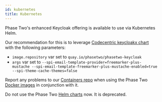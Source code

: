```yaml
---
id: kubernetes
title: Kubernetes
---
```


Phase Two's enhanced Keycloak offering is available to use via Kubernetes Helm.

Our recommendation for this is to leverage [Codecentric keycloakx chart](https://github.com/codecentric/helm-charts/tree/master/charts/keycloakx) with the following parameters:

- `image.repository` var set to `quay.io/phasetwo/phasetwo-keycloak`
- `args` var set to `--spi-email-template-provider=freemarker-plus-mustache --spi-email-template-freemarker-plus-mustache-enabled=true --spi-theme-cache-themes=false`

Report any problems to our [Containers repo](https://github.com/p2-inc/phasetwo-containers) when using the Phase Two [Docker images](https://quay.io/repository/phasetwo/phasetwo-keycloak?tab=tags&tag=latest) in conjunction with it.

Do not use the Phase Two [Helm charts](https://github.com/p2-inc/helm-charts) now. It is deprecated.
